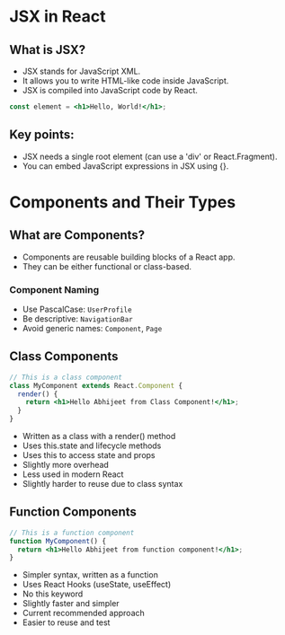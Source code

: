 # JSX in React
## What is JSX?

- JSX stands for JavaScript XML.
- It allows you to write HTML-like code inside JavaScript.
- JSX is compiled into JavaScript code by React.

```jsx
const element = <h1>Hello, World!</h1>;
```
## Key points:

- JSX needs a single root element (can use a 'div' or React.Fragment).
- You can embed JavaScript expressions in JSX using {}.


# Components and Their Types
## What are Components?

- Components are reusable building blocks of a React app.
- They can be either functional or class-based.

### Component Naming
- Use PascalCase: `UserProfile`
- Be descriptive: `NavigationBar`
- Avoid generic names: `Component`, `Page`

## Class Components
```jsx
// This is a class component
class MyComponent extends React.Component {
  render() {
    return <h1>Hello Abhijeet from Class Component!</h1>;
  }
}
```
- Written as a class with a render() method
- Uses this.state and lifecycle methods
- Uses this to access state and props
- Slightly more overhead
- Less used in modern React
- Slightly harder to reuse due to class syntax

## Function Components
```jsx
// This is a function component
function MyComponent() {
  return <h1>Hello Abhijeet from function component!</h1>;
}
```
- Simpler syntax, written as a function
- Uses React Hooks (useState, useEffect)
- No this keyword
- Slightly faster and simpler
- Current recommended approach
- Easier to reuse and test